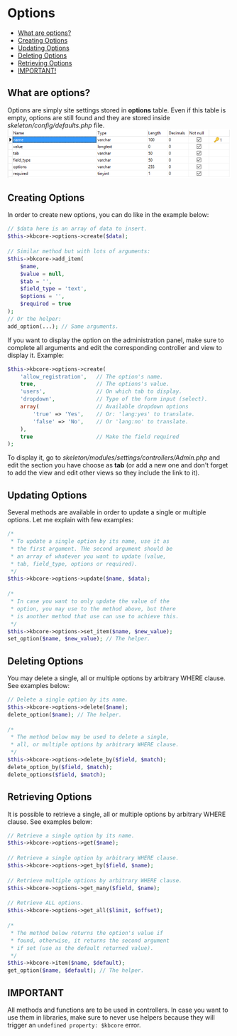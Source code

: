 # Options

* [What are options?](#what-are-options)
* [Creating Options](#creating-options)
* [Updating Options](#updating-options)
* [Deleting Options](#deleting-options)
* [Retrieving Options](#retrieving-options)
* [IMPORTANT!](#important)

## What are options?
Options are simply site settings stored in **options** table. Even if this table is empty, options are still found and they are stored inside *skeleton/config/defaults.php* file.
![Options Table](table_options.png)

## Creating Options
In order to create new options, you can do like in the example below:
```php
// $data here is an array of data to insert.
$this->kbcore->options->create($data);

// Similar method but with lots of arguments:
$this->bkcore->add_item(
	$name,
	$value = null,
	$tab = '',
	$field_type = 'text',
	$options = '',
	$required = true
);
// Or the helper:
add_option(...); // Same arguments.
```

If you want to display the option on the administration panel, make sure to complete all arguments and edit the corresponding controller and view to display it. Example:
```php
$this->kbcore->options->create(
	'allow_registration',	// The option's name.
	true,					// The options's value.
	'users',				// On which tab to display.
	'dropdown',				// Type of the form input (select).
	array(					// Available dropdown options
		'true' => 'Yes',	// Or: 'lang:yes' to translate.
		'false' => 'No',	// Or 'lang:no' to translate.
	),
	true					// Make the field required
);
```
To display it, go to *skeleton/modules/settings/controllers/Admin.php* and edit the section you have choose as **tab** (or add a new one and don't forget to add the view and edit other views so they include the link to it).

## Updating Options
Several methods are available in order to update a single or multiple options. Let me explain with few examples:
```php
/*
 * To update a single option by its name, use it as
 * the first argument. THe second argument should be
 * an array of whatever you want to update (value,
 * tab, field_type, options or required).
 */
$this->kbcore->options->update($name, $data);

/*
 * In case you want to only update the value of the
 * option, you may use to the method above, but there
 * is another method that use can use to achieve this.
 */
$this->kbcore->options->set_item($name, $new_value);
set_option($name, $new_value); // The helper.
```

## Deleting Options
You may delete a single, all or multiple options by arbitrary WHERE clause. See examples below:
```php
// Delete a single option by its name.
$this->kbcore->options->delete($name);
delete_option($name); // The helper.

/*
 * The method below may be used to delete a single,
 * all, or multiple options by arbitrary WHERE clause.
 */
$this->kbcore->options->delete_by($field, $match);
delete_option_by($field, $match);
delete_options($field, $match);
```
## Retrieving Options
It is possible to retrieve a single, all or multiple options by arbitrary WHERE clause. See examples below:
```php
// Retrieve a single option by its name.
$this->kbcore->options->get($name);

// Retrieve a single option by arbitrary WHERE clause.
$this->kbcore->options->get_by($field, $name);

// Retrieve multiple options by arbitrary WHERE clause.
$this->kbcore->options->get_many($field, $name);

// Retrieve ALL options.
$this->kbcore->options->get_all($limit, $offset);

/*
 * The method below returns the option's value if
 * found, otherwise, it returns the second argument
 * if set (use as the default returned value).
 */
$this->kbcore->item($name, $default);
get_option($name, $default); // The helper.
```
## IMPORTANT
All methods and functions are to be used in controllers. In case you want to use them in libraries, make sure to never use helpers because they will trigger an `undefined property: $kbcore` error.
